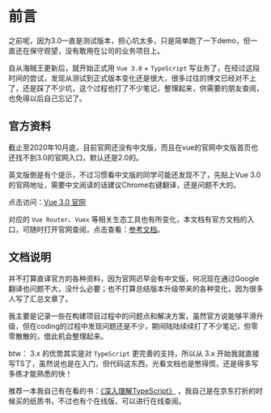 # 前言

之前呢，因为3.0一直是测试版本，担心坑太多，只是简单跑了一下demo，但一直还在保守观望，没有敢用在公司的业务项目上。

自从海贼王更新后，就开始正式用 `Vue 3.0` + `TypeScript` 写业务了，在经过这段时间的尝试，发现从测试到正式版本变化还是很大，很多过往的博文已经对不上了，还是踩了不少坑，这个过程也打了不少笔记，整理起来，供需要的朋友查阅，也免得以后自己忘记了。

## 官方资料

截止至2020年10月底，目前官网还没有中文版，而且在vue的官网中文版首页也还找不到3.0的官网入口，默认还是2.0的。

英文版倒是有个提示，不过习惯看中文版的同学可能还发现不了，先贴上Vue 3.0的官网地址，需要中文阅读的话建议Chrome右键翻译，还是问题不大的。

点击访问：[Vue 3.0 官网](https://v3.vuejs.org/)

对应的 `Vue Router`、`Vuex` 等相关生态工具也有所变化，本文档有官方文档的入口，可随时打开官网查阅，点击查看：[参考文档](links.md#官方文档)。

## 文档说明

并不打算直译官方的各种资料，因为官网迟早会有中文版，何况现在通过Google翻译也问题不大，没什么必要；也不打算总结版本升级带来的各种变化，因为很多人写了汇总文章了。

我主要是记录一些在构建项目过程中的问题点和解决方案，虽然官方说能够平滑升级，但在coding的过程中发现问题还是不少，期间陆陆续续打了不少笔记，但零零散散的，借此机会整理起来。

btw： 3.x 的优势其实是对 `TypeScript` 更完善的支持，所以从 3.x 开始我就直接写TS了，虽然说也是在入门，但代码这东西，光看文档也是憋得慌，还是得多写多练才能熟悉的快！

推荐一本我自己有在看的书：[《深入理解TypeScript》](https://jkchao.github.io/typescript-book-chinese/) ，我自己是在京东打折的时候买的纸质书，不过也有个在线版，可以进行在线查阅。